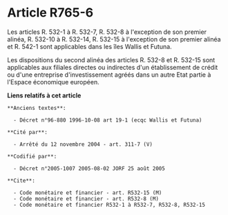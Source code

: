# Article R765-6

Les articles R. 532-1 à R. 532-7, R. 532-8 à l'exception de son premier alinéa, R. 532-10 à R. 532-14, R. 532-15 à
l'exception de son premier alinéa et R. 542-1 sont applicables dans les îles Wallis et Futuna.

Les dispositions du second alinéa des articles R. 532-8 et R. 532-15 sont applicables aux filiales directes ou indirectes
d'un établissement de crédit ou d'une entreprise d'investissement agréés dans un autre Etat partie à l'Espace économique
européen.

**Liens relatifs à cet article**

	**Anciens textes**:

	  - Décret n°96-880 1996-10-08 art 19-1 (ecqc Wallis et Futuna)

	**Cité par**:

	  - Arrêté du 12 novembre 2004 - art. 311-7 (V)

	**Codifié par**:

	  - Décret n°2005-1007 2005-08-02 JORF 25 août 2005

	**Cite**:

	  - Code monétaire et financier - art. R532-15 (M)
	  - Code monétaire et financier - art. R532-8 (M)
	  - Code monétaire et financier R532-1 à R532-7, R532-8, R532-15
